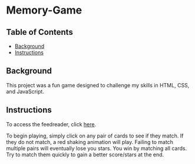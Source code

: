 # Memory-Game

## Table of Contents

* [Background](#background)
* [Instructions](#instructions)

## Background

This project was a fun game designed to challenge my skills in HTML, CSS, and JavaScript. 

## Instructions

To access the feedreader, click [here](https://neocyte.github.io/Memory-Game/).

To begin playing, simply click on any pair of cards to see if they match. 
If they do not match, a red shaking animation will play. Failing to match multiple pairs will eventually lose you stars.
You win by matching all cards. Try to match them quickly to gain a better score/stars at the end.
